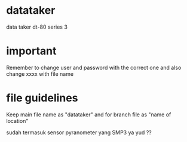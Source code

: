 # datataker
data taker dt-80 series 3

# important
Remember to change user and password with the correct one  and also change xxxx with file name

# file guidelines
Keep main file name as "datataker" and for branch file as "name of location"

sudah termasuk sensor pyranometer yang SMP3 ya yud ??
